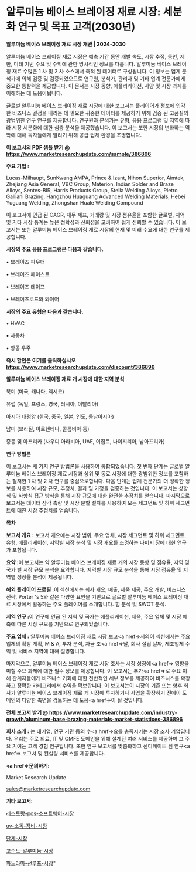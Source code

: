 # 알루미늄 베이스 브레이징 재료 시장: 세분화 연구 및 목표 고객(2030년)

<strong>알루미늄 베이스 브레이징 재료 시장 개관 | 2024-2030</strong>

알루미늄 베이스 브레이징 재료 시장은 예측 기간 동안 개발 속도, 시장 추정, 동인, 제한, 미래 기반 수요 및 수익에 관한 명시적인 정보를 다룹니다.  알루미늄 베이스 브레이징 재료  수많은 1 차 및 2 차 소스에서 축적 된 데이터로 구성됩니다. 이 정보는 업계 분석가에 의해 검증 및 검증되었으므로 연구원, 분석가, 관리자 및 기타 업계 전문가에게 중요한 통찰력을 제공합니다. 이 문서는 시장 동향, 애플리케이션, 사양 및 시장 과제를 이해하는 데 도움이됩니다.

글로벌 알루미늄 베이스 브레이징 재료 시장에 대한 보고서는 플레이어가 정보에 입각 한 비즈니스 결정을 내리는 데 필요한 귀중한 데이터를 제공하기 위해 검증 된 고품질의 광범위한 연구 연구를 제공합니다. 연구원과 분석가는 유형, 응용 프로그램 및 지역에 따라 시장 세분화에 대한 심층 분석을 제공했습니다. 이 보고서는 또한 시장의 변화하는 역학에 대해 독자들에게 알리기 위해 공급 업체 환경을 조명합니다.



<strong>이 보고서의 PDF 샘플 받기 @ <a href=https://www.marketresearchupdate.com/sample/386896>https://www.marketresearchupdate.com/sample/386896</a></strong>



<strong>주요 기업 :</strong>

Lucas-Milhaupt, SunKwang AMPA, Prince & Izant, Nihon Superior, Aimtek, Zhejiang Asia General, VBC Group, Materion, Indian Solder and Braze Alloys, Sentes-BIR, Harris Products Group, Stella Welding Alloys, Pietro Galliani Brazing, Hangzhou Huaguang Advanced Welding Materials, Hebei Yuguang Welding, Zhongshan Huale Weiding Compound

이 보고서에 언급 된 CAGR, 재무 제표, 거래량 및 시장 점유율을 포함한 글로벌, 지역 및 기타 시장 통계는 높은 정확성과 신뢰성을 고려하여 쉽게 신뢰할 수 있습니다. 이 보고서는 또한 알루미늄 베이스 브레이징 재료 시장의 현재 및 미래 수요에 대한 연구를 제공합니다.



<strong>시장의 주요 응용 프로그램은 다음과 같습니다.</strong>

• 브레이즈 파우더

• 브레이즈 페이스트

• 브레이즈 테이프

• 브레이즈로드와 와이어



<strong>시장의 주요 유형은 다음과 같습니다.</strong>

• HVAC

• 자동차

• 항공 우주



<strong>즉시 할인은 여기를 클릭하십시오 <a href=https://www.marketresearchupdate.com/discount/386896>https://www.marketresearchupdate.com/discount/386896</a></strong>



<strong>알루미늄 베이스 브레이징 재료 개 시장에 대한 지역 분석</strong>

북미 (미국, 캐나다, 멕시코)

유럽 (독일, 프랑스, 영국, 러시아, 이탈리아)

아시아 태평양 (한국, 중국, 일본, 인도, 동남아시아)

남미 (브라질, 아르헨티나, 콜롬비아 등)

중동 및 아프리카 (사우디 아라비아, UAE, 이집트, 나이지리아, 남아프리카)



<strong>연구 방법론</strong>

이 보고서는 세 가지 연구 방법론을 사용하여 통합되었습니다. 첫 번째 단계는 글로벌 알루미늄 베이스 브레이징 재료 시장과 상위 및 동료 시장에 대한 광범위한 정보를 포함하는 철저한 1 차 및 2 차 연구를 중심으로합니다. 다음 단계는 업계 전문가의 더 정확한 정보를 사용하여 시장 규모, 추정치, 결과 및 가정을 검증하는 것입니다. 이 보고서는 상향식 및 하향식 접근 방식을 통해 시장 규모에 대한 완전한 추정치를 얻습니다. 마지막으로 보고서는 데이터 삼각 측량 및 시장 분할 절차를 사용하여 모든 세그먼트 및 하위 세그먼트에 대한 시장 추정치를 얻습니다.



<strong>목차</strong>



<strong>보고서 개요 :</strong> 보고서 개요에는 시장 범위, 주요 업체, 시장 세그먼트 및 하위 세그먼트, 유형, 애플리케이션, 지역별 시장 분석 및 시장 개요를 조명하는 나머지 장에 대한 연구가 포함됩니다.



<strong>요약 :</strong>이 보고서는 약 알루미늄 베이스 브레이징 재료 개의 시장 동향 및 점유율, 지역 및 국가 별 시장 규모 분석을 요약합니다. 지역별 시장 규모 분석을 통해 시장 점유율 및 지역별 성장률 분석이 제공됩니다.



<strong>해외 플레이어 프로필 :</strong>이 섹션에서는 회사 개요, 매출, 제품 제공, 주요 개발, 비즈니스 전략, Porter 's 5와 같은 다양한 요인을 기반으로 글로벌 알루미늄 베이스 브레이징 재료 시장에서 활동하는 주요 플레이어를 소개합니다. 힘 분석 및 SWOT 분석.



<strong>지역 연구 :</strong>이 연구에 언급 된 지역 및 국가는 애플리케이션, 제품, 주요 업체 및 시장 예측에 따른 시장 규모를 기반으로 연구되었습니다.



<strong>주요 업체 :</strong> 알루미늄 베이스 브레이징 재료 시장 보고<a href=>서의이 </a>섹션에서는 주요 업체의 확장 계획, M &amp; A, 투자 분석, 자금 조<a href=>달, 회</a>사 설립 날짜, 제조업체 수익 및 서비스 지역에 대해 설명합니다.


마지막으로, 알루미늄 베이스 브레이징 재료 시장 조사는 시장 성장에<a href=> 영향을 미칠 </a>주요 과제에 대한 필수 정보를 제공합니다. 이 보고서는 추가<a href=>로 주</a>요 이해 관계자들에게 비즈니스 기회에 대한 전반적인 세부 정보를 제공하여 비즈니스를 확장하고 정확한 카테고리에서 수익을 확보합니다. 이 보고서는이 시장의 기존 또는 향후 회사가 알루미늄 베이스 브레이징 재료 개 시장에 투자하거나 사업을 확장하기 전에이 도메인의 다양한 측면을 검토하는 데 도움<a href=>이 될 </a>것입니다.



<strong>전체 보고서 받기 @ <a href=https://www.marketresearchupdate.com/industry-growth/aluminum-base-brazing-materials-market-statistices-386896>https://www.marketresearchupdate.com/industry-growth/aluminum-base-brazing-materials-market-statistices-386896</a></strong>



<strong>회사 소개 :</strong>
는 대기업, 연구 기관 등의 수<a href=>요를</a> 충족시키는 시장 조사 기업입니다. 우리는 주로 의료, IT 및 CMFE 도메인을 위해 설계된 여러 서비스를 제공하며 그 주요 기여는 고객 경험 연구입니다. 또한 연구 보고서를 맞춤화하고 신디케이트 된 연구<a href=> 보고서</a> 및 컨설팅 서비스를 제공합니다.



<strong><a href=>문의하기:</a></strong>

Market Research Update

sales@marketresearchupdate.com



<strong>기타 보고서:</strong>

<a href=https://www.linkedin.com/pulse/레스토랑-pos-소프트웨어-시장-세분화-연구-및-목표-고객2029년/>레스토랑-pos-소프트웨어-시장</a>

<a href=https://www.linkedin.com/pulse/uv-소독-장비-시장-세분화-연구-및-목표-고객2029년-survey-savvy-insights-360-analysis-dyvof/>uv-소독-장비-시장</a>

<a href=https://www.linkedin.com/pulse/단계-시장-동향-및-성장-전망-survey-spotlight-pro-24-analysis-twtzf/>단계-시장</a>

<a href=https://www.linkedin.com/pulse/고순도-알루미늄-시장-경쟁-분석-및-성장-잠재력-2030-isdailynews-rwwof/>고순도-알루미늄-시장</a>

<a href=https://www.linkedin.com/pulse/파노라마-선루프-시장-경쟁-분석-및-성장-잠재력-2029-trendsetters-talk-360-analysis-fce2f/>파노라마-선루프-시장</a>"
